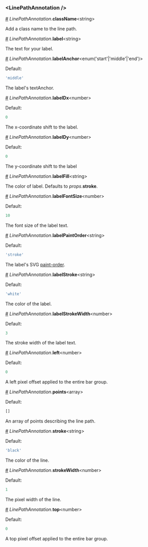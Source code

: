 ### &lt;LinePathAnnotation /&gt;


<a name="LinePathAnnotation__className" href="#LinePathAnnotation__className">#</a> *LinePathAnnotation*.**className**&lt;string&gt; 

Add a class name to the line path. 

<a name="LinePathAnnotation__label" href="#LinePathAnnotation__label">#</a> *LinePathAnnotation*.**label**&lt;string&gt; 

The text for your label. 

<a name="LinePathAnnotation__labelAnchor" href="#LinePathAnnotation__labelAnchor">#</a> *LinePathAnnotation*.**labelAnchor**&lt;enum('start'|'middle'|'end')&gt; 

Default:
```js
'middle'
```


The label's textAnchor. 

<a name="LinePathAnnotation__labelDx" href="#LinePathAnnotation__labelDx">#</a> *LinePathAnnotation*.**labelDx**&lt;number&gt; 

Default:
```js
0
```


The x-coordinate shift to the label. 

<a name="LinePathAnnotation__labelDy" href="#LinePathAnnotation__labelDy">#</a> *LinePathAnnotation*.**labelDy**&lt;number&gt; 

Default:
```js
0
```


The y-coordinate shift to the label 

<a name="LinePathAnnotation__labelFill" href="#LinePathAnnotation__labelFill">#</a> *LinePathAnnotation*.**labelFill**&lt;string&gt; 

The color of label. Defaults to *props*.**stroke**. 

<a name="LinePathAnnotation__labelFontSize" href="#LinePathAnnotation__labelFontSize">#</a> *LinePathAnnotation*.**labelFontSize**&lt;number&gt; 

Default:
```js
10
```


The font size of the label text. 

<a name="LinePathAnnotation__labelPaintOrder" href="#LinePathAnnotation__labelPaintOrder">#</a> *LinePathAnnotation*.**labelPaintOrder**&lt;string&gt; 

Default:
```js
'stroke'
```


The label's SVG [paint-order](https://developer.mozilla.org/en-US/docs/Web/SVG/Attribute/paint-order). 

<a name="LinePathAnnotation__labelStroke" href="#LinePathAnnotation__labelStroke">#</a> *LinePathAnnotation*.**labelStroke**&lt;string&gt; 

Default:
```js
'white'
```


The color of the label. 

<a name="LinePathAnnotation__labelStrokeWidth" href="#LinePathAnnotation__labelStrokeWidth">#</a> *LinePathAnnotation*.**labelStrokeWidth**&lt;number&gt; 

Default:
```js
3
```


The stroke width of the label text. 

<a name="LinePathAnnotation__left" href="#LinePathAnnotation__left">#</a> *LinePathAnnotation*.**left**&lt;number&gt; 

Default:
```js
0
```


A left pixel offset applied to the entire bar group. 

<a name="LinePathAnnotation__points" href="#LinePathAnnotation__points">#</a> *LinePathAnnotation*.**points**&lt;array&gt; 

Default:
```js
[]
```


An array of points describing the line path. 

<a name="LinePathAnnotation__stroke" href="#LinePathAnnotation__stroke">#</a> *LinePathAnnotation*.**stroke**&lt;string&gt; 

Default:
```js
'black'
```


The color of the line. 

<a name="LinePathAnnotation__strokeWidth" href="#LinePathAnnotation__strokeWidth">#</a> *LinePathAnnotation*.**strokeWidth**&lt;number&gt; 

Default:
```js
1
```


The pixel width of the line. 

<a name="LinePathAnnotation__top" href="#LinePathAnnotation__top">#</a> *LinePathAnnotation*.**top**&lt;number&gt; 

Default:
```js
0
```


A top pixel offset applied to the entire bar group. 
